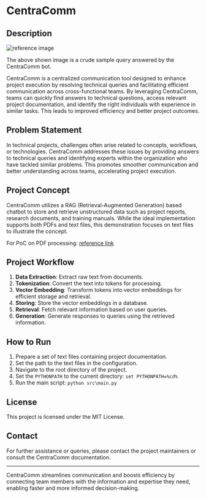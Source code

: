 # CentraComm

## Description
![reference image](https://i.imgur.com/XlCA2Ej.png)

The above shown image is a crude sample query answered by the CentraComm bot.

CentraComm is a centralized communication tool designed to enhance project execution by resolving technical queries and facilitating efficient communication across cross-functional teams. By leveraging CentraComm, teams can quickly find answers to technical questions, access relevant project documentation, and identify the right individuals with experience in similar tasks. This leads to improved efficiency and better project outcomes.

## Problem Statement
In technical projects, challenges often arise related to concepts, workflows, or technologies. CentraComm addresses these issues by providing answers to technical queries and identifying experts within the organization who have tackled similar problems. This promotes smoother communication and better understanding across teams, accelerating project execution.

## Project Concept
CentraComm utilizes a RAG (Retrieval-Augmented Generation) based chatbot to store and retrieve unstructured data such as project reports, research documents, and training manuals. While the ideal implementation supports both PDFs and text files, this demonstration focuses on text files to illustrate the concept.

For PoC on PDF processing: [reference link](https://github.com/AKA-SSH/Text-Summarizer/blob/main/README.md)

## Project Workflow
1. **Data Extraction**: Extract raw text from documents.
2. **Tokenization**: Convert the text into tokens for processing.
3. **Vector Embedding**: Transform tokens into vector embeddings for efficient storage and retrieval.
4. **Storing**: Store the vector embeddings in a database.
5. **Retrieval**: Fetch relevant information based on user queries.
6. **Generation**: Generate responses to queries using the retrieved information.

## How to Run
1. Prepare a set of text files containing project documentation.
2. Set the path to the text files in the configuration.
3. Navigate to the root directory of the project.
4. Set the `PYTHONPATH` to the current directory: `set PYTHONPATH=%cd%`
5. Run the main script: `python src\main.py`

## License
This project is licensed under the MIT License.

## Contact
For further assistance or queries, please contact the project maintainers or consult the CentraComm documentation.

---

CentraComm streamlines communication and boosts efficiency by connecting team members with the information and expertise they need, enabling faster and more informed decision-making.
